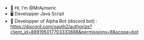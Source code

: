 - 👋 Hi, I’m @MrAymeric
- 🖥 Developper Java Script
- 🤖 Developper of Alpha Bot (discord bot) : https://discord.com/oauth2/authorize?client_id=899195017703333888&permissions=8&scope=bot


